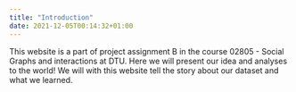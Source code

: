 ```yaml
---
title: "Introduction"
date: 2021-12-05T00:14:32+01:00
---
```


This website is a part of project assignment B in the course 02805 - Social Graphs and interactions at DTU. Here we will present our idea and analyses to the world! 
We will with this website tell the story about our dataset and what we learned. 
